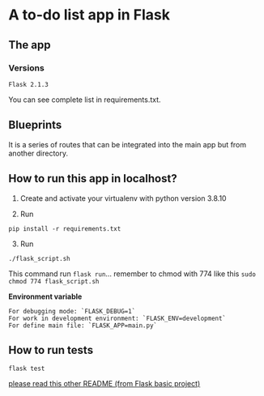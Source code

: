# A to-do list app in Flask

## The app

### Versions

    Flask 2.1.3

You can see complete list in requirements.txt.

## Blueprints

It is a series of routes that can be integrated into the main app but from another directory.

## How to run this app in localhost?

1. Create and activate your virtualenv with python version 3.8.10

2. Run

```
pip install -r requirements.txt
```

3. Run

```
./flask_script.sh
```

This command run `flask run`... remember to chmod with 774 like this `sudo chmod 774 flask_script.sh`

**Environment variable**

    For debugging mode: `FLASK_DEBUG=1`
    For work in development environment: `FLASK_ENV=development`
    For define main file: `FLASK_APP=main.py`

## How to run tests

```
flask test
```

[please read this other README (from Flask basic project)](https://github.com/dcarolinahdev/py_flask_hello_world/blob/main/README.md)

